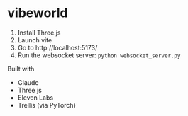 # vibeworld

1. Install Three.js
2. Launch vite
3. Go to http://localhost:5173/
4. Run the websocket server: `python websocket_server.py`

Built with
- Claude
- Three js
- Eleven Labs
- Trellis (via PyTorch)


